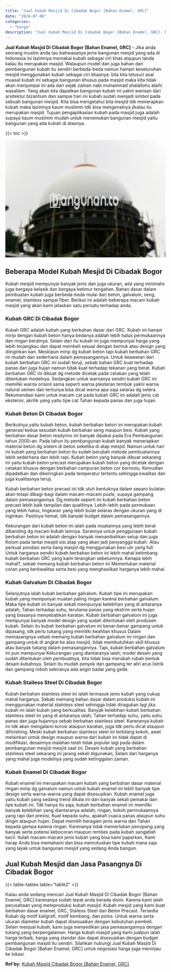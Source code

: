 ```yaml
---
title: "Jual Kubah Masjid Di Cibadak Bogor [Bahan Enamel, GRC]"
date: "2024-07-06"
categories: 
  - "harga"
description: "Jual Kubah Masjid Di Cibadak Bogor [Bahan Enamel, GRC]. Kalau anda sedang mencari Jual Kubah Masjid Di Cibadak Bogor [Bahan Enamel, GRC] karenanya sudah te..."
---
```


**Jual Kubah Masjid Di Cibadak Bogor \[Bahan Enamel, GRC\]** – Jika anda seorang muslim anda tau bahwasanya jenis bangunan mesjid yang ada di Indonesia ini lazimnya memakai kubah sebagai ciri khas ataupun tanda kalau itu merupakan masjid. Walaupun model dan juga bahan dari pembangunan kubah itu sendiri berbeda-beda namun hampir keseluruhan mesjid menggunakan kubah sebagai ciri khasnya. bila kita telusuri asal muasal kubah ini sebagai bangunan khusus pada masjid maka kita tidak akan menjumpai ini ada dari sejak zaman nabi muhammad shalallohu alaihi wasallam. Yang akan kita dapatkan bangunan kubah ini yakni warisan dari arsitektur bizantium dan sampai hari ini kubah sudah menjadi simbol pada sebuah bangunan mesjid. Kita bisa mengetahui bila mesjid tdk menerapkan kubah maka lazimnya kaum muslimin tdk bisa mengenalnya jikalau itu merupakan masjid. Tujuan pengaplikasian kubah pada masjid juga adalah supaya kaum muslimin mudah untuk menemukan bangunan mesjid yaitu bangunan yang ada kubah di atasnya.

{{< toc >}}

![Jual Kubah Masjid Di Cibadak Bogor [Bahan Enamel, GRC]](/images/jual-kubah-masjid-18.png)

## Beberapa Model Kubah Mesjid Di Cibadak Bogor

Kubah mesjid mempunyai banyak jenis dan juga ukuran, ada yang minimalis juga bergaya kelasik dan bergaya ketimur tengahan. Bahan dasar dalam pembuatan kubah juga berbeda-beda mulai dari beton, galvalum, seng, enamel, stainless sampai fiber. Berikut ini adalah beberapa macam kubah masjid yang akan kami jelaskan satu persatu terhadap anda.

### Kubah GRC Di Cibadak Bogor

Kubah GRC adalah kubah yang berbahan dasar dari GRC. Kubah ini hampir mirip dengan kubah beton hanya bedanya adalah lebih halus permukaannya dan ringan beratnya. Selain dari itu kubah ini juga mempunyai harga yang lebih terjangkau dan dapat membeli sesuai dengan bentuk atau design yang diinginkan kan. Meskipun mirip dg kubah beton tapi kubah berbahan GRC ini mudah dan sederhana dalam pemasangannya. Untuk keawetan dari kubah berbahan GRC ini sudah teruji, sebab bahan GRC kuat terhadap panas dan juga hujan namun tidak kuat terhadap tekanan yang berat. Kubah berbahan GRC ini dibuat dg metode dicetak pada cetakan yang telah ditentukan modelnya. Sedangkan untuk warnanya sendiri kubah GRC ini memiliki warna orisinil sama seperti warna plesteran tembok yakni warna natural semen dan tentunya bisa dicat warna apa saja selaras dg selera. Rekomendasi kami untuk macam cat pada kubah GRC ini adalah jenis cat eksterior, akrilik yang yaitu tipe cat Tahan kepada panas dan juga hujan.

### Kubah Beton Di Cibadak Bogor

Berikutnya yaitu kubah beton, kubah berbahan beton ini merupakan kubah generasi kedua sesudah kubah berbahan seng maupun besi. Kubah yang berbahan dasar beton readymix ini banyak dipakai pada Era Pembangunan tahun 2000-an. Pada tahun itu pembangunan kubah banyak menerapkan material beton dg sistem di beton seketika di atap mesjid. Namun untuk hari ini kubah yang berbahan beton itu sudah berubah metode pembuatannya lebih sederhana dan lebih rapi. Kubah beton yang banyak dibuat sekarang ini yaitu kubah beton precast merupakan kubah beton yang dicetak dengan cetakan khusus dengan berbahan campuran beton cor bermutu. Kemudian dipadatkan dan dikeringkan pada temperatur tertentu sehingga kwalitas dan juga kualitasnya teruji.

Kubah berbahan beton precast ini tdk utuh bentuknya dalam separo bulatan akan tetapi dibagi-bagi dalam macam-macam puzle, supaya gampang dalam pemasangannya. Dg metode seperti ini kubah berbahan beton precast lebih baik tampilan dan qualitinya. Lebih-lebih pada permukaan yang lebih halus, lingkaran yang lebih bulat selaras dengan ukuran yang di inginkan. Pastinya hemat, tdk banyak budget dalam pemasangannya.

Kekurangan dari kubah beton ini ialah pada muatannya yang lebih berat dibanding dg macam kubah lainnya. Sarannya untuk penggunaan kubah berbahan beton ini adalah dengan banyak menambahkan selup dan juga Kolom pada lantai mesjid sisi atap yang akan jadi penyangga kubah. Atau perkuat pondasi serta tiang masjid dg menggunakan besi ulir yang full. Untuk harganya sendiri kubah berbahan beton ini lebih mahal ketimbang kubah berbahan GRC yang kami terangkan sebelumnya. Kenapa lebih mahal?, sebab memang kubah berbahan beton ini Memerlukan material coran yang berkwalitas serta besi yang menghasilkan harganya lebih mahal.

### Kubah Galvalum Di Cibadak Bogor

Selanjutnya ialah kubah berbahan galvalum. Kubah tipe ini merupakan kubah yang mempunyai muatan paling ringan karena berbahan galvalum. Maka tipe kubah ini banyak sekali mempunyai kelebihan yang di antaranya adalah; Tahan terhadap suhu, terutama panas yang ekstrim serta hujan yang biasanya menyebabkan karatan. Kubah berbahan galvalum ini juga mempunyai banyak model design yang sudah ditentukan oleh produsen kubah. Selain itu kubah berbahan galvalum ini benar-benar gampang untuk dipasang, tdk perlu tukang yang memiliki keahlian khusus Dalam memasangnya sebab memang kubah berbahan galvalum ini ringan dan gampang untuk di angkat ke atas mesjid, tidak membutuhkan skill khusus atau banyak tukang dalam pemasangannya. Tapi, kubah berbahan galvalum ini pun mempunyai Kekurangan yang diantaranya ialah; model desain yang sudah ditentukan oleh pembuatnya, kita tidak bisa merubah rubah bentuk desain kubahnya. Selain itu mudah penyok dan gampang ter aliri arus listrik dan gampang roboh sekiranya ada angin badai yang gede.

### Kubah Stailess Steel Di Cibadak Bogor

Kubah berbahan stainless steel ini ialah termasuk jenis kubah yang cukup mahal harganya. Sebab memang bahan dasar dalam produksi kubah ini menggunakan material stainless steel sehingga tidak diragukan lagi jika kubah ini ialah kubah yang berkualitas. Banyak kelebihan kubah berbahan stainless steel ini yang di antaranya ialah; Tahan terhadap suhu, yaitu suhu panas dan juga hujannya sebab berbahan stainless steel. Karenanya kubah ini tdk akan mengalami korosi ataupun karatan, juga tdk perlu dicat ataupun difinishing. Meski kubah berbahan stainless steel ini terbilang kokoh, awet melainkan untuk design maupun warna dari kubah ini tidak dapat di modifikasi, desainnya malahan telah tidak popular lagi pada dalam pembangunan mesjid-mesjid saat ini. Desain kubah yang berbahan stainless steel sekarang ini jarang sekali digunakan, Selain dari harganya yang mahal juga modelnya yang sudah ketinggalan zaman.

### Kubah Enamel Di Cibadak Bogor

Kubah enamel ini merupakan macam kubah yang berbahan dasar material ringan mirip dg galvalum namun untuk kubah enamel ini lebih banyak tipe design serta warna-warna yang dapat disesuaikan. Kubah enamel juga yaitu kubah yang sedang trend dikala ini dan banyak sekali pemakai dari tipe kubah ini. Tdk hanya itu saja, kubah berbahan enamel ini memiliki banyak kelebihan yang diantaranya adalah; ringan, kokoh permukaannya yang rapi dan presisi, Kuat kepada suhu, apakah cuaca panas ataupun suhu dingin ataupun hujan. Dapat memilih beragam jenis warna dan Tahan kepada gempa karena ringan. Karenanya tidak memerlukan penopang yang banyak serta potensi kebocoran maupun rembes pada kubah sangatlah kecil. Itulah macam-macam jenis kubah yang bisa kami paparkan, Kami harap Anda bisa memahami dan bisa memutuskan tipe kubah mana saja yang layak untuk bangunan mesjid yang sedang Anda bangun.

## Jual Kubah Mesjid dan Jasa Pasangnya Di Cibadak Bogor

{{< table-tables table="table2" >}}

Kalau anda sedang mencari Jual Kubah Masjid Di Cibadak Bogor \[Bahan Enamel, GRC\] karenanya sudah tepat anda berada disini. Karena kami ialah perusahaan yang memproduksi kubah masjid. Kubah mesjid yang kami buat berbahan dasar enamel, GRC, Stailess Steel dan Beton Precast. Tersedia Kubah dg motif kaligrafi, motif kembang, dan polos. Untuk warna serta ukuran diameter kubah dapat disesuaikan dengan kebutuhan pembeli. Selain menjual kubah, kami juga menyedikan jasa pemasangannya dengan tukang yang berpengalaman. Harga kubah masjid yang kami jualpun ialah harga terbaik, harga yang standar dan dapat disesuaikan dengan budget pembangunan masjid itu sendiri. Silahkan hubungi Jual Kubah Masjid Di Cibadak Bogor \[Bahan Enamel, GRC\] untuk negosiasi harga juga meninjau ke lokasi.

**Ref by:** [Kubah Masjid Cibadak Bogor [Bahan Enamel, GRC]](https://id.wikipedia.org/wiki/Kubah)
